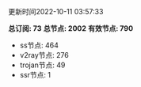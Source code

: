 更新时间2022-10-11 03:57:33

**总订阅: 73**
**总节点: 2002**
**有效节点: 790**
- ss节点: 464
- v2ray节点: 276
- trojan节点: 49
- ssr节点: 1
